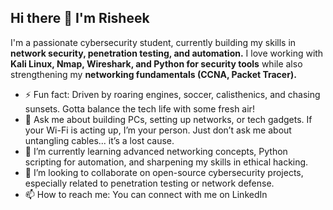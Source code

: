 ## Hi there 👋 I'm Risheek

I'm a passionate cybersecurity student, currently building my skills in **network security, penetration testing, and automation.** I love working with **Kali Linux, Nmap, Wireshark, and Python for security tools** while also strengthening my **networking fundamentals (CCNA, Packet Tracer).**

- ⚡ Fun fact: Driven by roaring engines, soccer, calisthenics, and chasing sunsets. Gotta balance the tech life with some fresh air!
- 💬 Ask me about building PCs, setting up networks, or tech gadgets. If your Wi-Fi is acting up, I’m your person. Just don’t ask me about untangling cables... it’s a lost cause.
- 🌱 I’m currently learning advanced networking concepts, Python scripting for automation, and sharpening my skills in ethical hacking.
- 👯 I’m looking to collaborate on open-source cybersecurity projects, especially related to penetration testing or network defense.
- 📫 How to reach me: You can connect with me on LinkedIn
